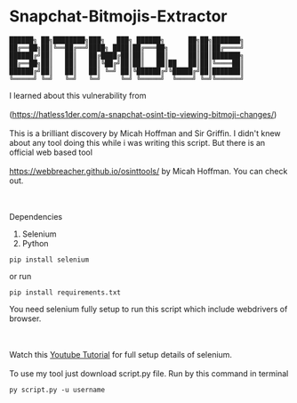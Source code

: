 # Snapchat-Bitmojis-Extractor
```
██████╗ ██╗████████╗███╗   ███╗ ██████╗      ██╗██╗███████╗
██╔══██╗██║╚══██╔══╝████╗ ████║██╔═══██╗     ██║██║██╔════╝
██████╔╝██║   ██║   ██╔████╔██║██║   ██║     ██║██║███████╗
██╔══██╗██║   ██║   ██║╚██╔╝██║██║   ██║██   ██║██║╚════██║
██████╔╝██║   ██║   ██║ ╚═╝ ██║╚██████╔╝╚█████╔╝██║███████║
╚═════╝ ╚═╝   ╚═╝   ╚═╝     ╚═╝ ╚═════╝  ╚════╝ ╚═╝╚══════╝
```

I learned about this vulnerability from
<br></br>
(https://hatless1der.com/a-snapchat-osint-tip-viewing-bitmoji-changes/)
<br></br>
This is a brilliant discovery by Micah Hoffman and Sir Griffin.
I didn't knew about any tool doing this while i was writing this script.
But there is an official web based tool<br></br>https://webbreacher.github.io/osinttools/ by Micah Hoffman. You can check out.

<br></br>
Dependencies
1. Selenium
2. Python
```
pip install selenium
```
or run
```
pip install requirements.txt
```

You need selenium fully setup to run this script which include webdrivers of browser.

<br></br>
Watch this [Youtube Tutorial](https://www.youtube.com/watch?v=Xjv1sY630Uc&list=PLzMcBGfZo4-n40rB1XaJ0ak1bemvlqumQ) for full setup details of selenium.
<br></br>
To use my tool just download  script.py file.
Run by this command in terminal
```
py script.py -u username
```
